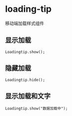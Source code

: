 # loading-tip
移动端加载样式组件

## 显示加载

```
Loadingtip.show();
```

## 隐藏加载

```
Loadingtip.hide();
```


## 显示加载和文字

```
Loadingtip.show("数据加载中");
```
